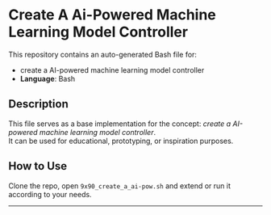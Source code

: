 # Create A Ai-Powered Machine Learning Model Controller

This repository contains an auto-generated Bash file for:

- create a AI-powered machine learning model controller
- **Language**: Bash

## Description

This file serves as a base implementation for the concept: *create a AI-powered machine learning model controller*.  
It can be used for educational, prototyping, or inspiration purposes.

## How to Use

Clone the repo, open `9x90_create_a_ai-pow.sh` and extend or run it according to your needs.

---


